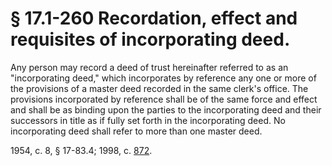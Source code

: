 # § 17.1-260 Recordation, effect and requisites of incorporating deed.

<p>Any person may record a deed of trust hereinafter referred to as an "incorporating deed," which incorporates by reference any one or more of the provisions of a master deed recorded in the same clerk's office. The provisions incorporated by reference shall be of the same force and effect and shall be as binding upon the parties to the incorporating deed and their successors in title as if fully set forth in the incorporating deed. No incorporating deed shall refer to more than one master deed.</p><p>1954, c. 8, § 17-83.4; 1998, c. <a href='http://lis.virginia.gov/cgi-bin/legp604.exe?981+ful+CHAP0872'>872</a>.</p>
